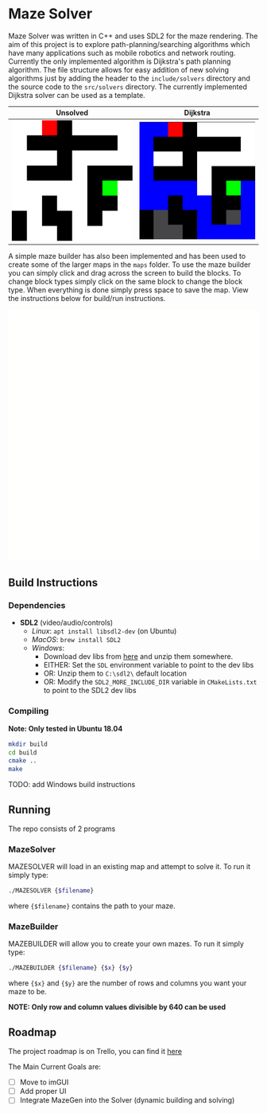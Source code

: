 # Maze Solver

Maze Solver was written in C++ and uses SDL2 for the maze rendering. The aim of this project is to explore path-planning/searching algorithms which have many applications such as mobile robotics and network routing. Currently the only implemented algorithm is Dijkstra's path planning algorithm. 
The file structure allows for easy addition of new solving algorithms just by adding the header to the `include/solvers` directory and the source code to the `src/solvers` directory. The currently implemented Dijkstra solver can be used as a template.

Unsolved                   | Dijkstra
:-------------------------:|:-------------------------:
![](docs/images/unsolved.png)  |  ![](docs/images/dijkstra_solved.png)

A simple maze builder has also been implemented and has been used to create some of the larger maps in the `maps` folder.
To use the maze builder you can simply click and drag across the screen to build the blocks. To change block types simply click on the same block to change the block type. When everything is done simply press space to save the map. View the instructions below for build/run instructions.

![](docs/images/builder.gif)


## Build Instructions
### Dependencies
- **SDL2** (video/audio/controls)
  - _Linux_: `apt install libsdl2-dev` (on Ubuntu)
  - _MacOS_: `brew install SDL2`
  - _Windows_:
    - Download dev libs from [here](https://www.libsdl.org/download-2.0.php) and
      unzip them somewhere.
    - EITHER: Set the `SDL` environment variable to point to the dev libs
    - OR: Unzip them to `C:\sdl2\` default location
    - OR: Modify the `SDL2_MORE_INCLUDE_DIR` variable in `CMakeLists.txt` to
      point to the SDL2 dev libs

### Compiling
__Note: Only tested in Ubuntu 18.04__
```sh
mkdir build
cd build
cmake ..
make
```

TODO: add Windows build instructions

## Running
The repo consists of 2 programs
### MazeSolver
MAZESOLVER will load in an existing map and attempt to solve it. To run it simply type:
```sh
./MAZESOLVER {$filename}
```
where `{$filename}` contains the path to your maze.

### MazeBuilder
MAZEBUILDER will allow you to create your own mazes. To run it simply type:
```sh
./MAZEBUILDER {$filename} {$x} {$y}
```
where `{$x}` and `{$y}` are the number of rows and columns you want your maze to be.

__NOTE: Only row and column values divisible by 640 can be used__

## Roadmap
The project roadmap is on Trello, you can find it [here](https://trello.com/b/s9TGrF3W/maze-solver)

The Main Current Goals are:
-[ ] Move to imGUI
-[ ] Add proper UI
-[ ] Integrate MazeGen into the Solver (dynamic building and solving)
